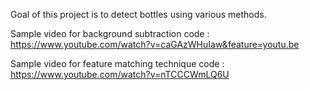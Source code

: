 Goal of this project is to detect bottles using various methods.

Sample video for background subtraction code        : https://www.youtube.com/watch?v=caGAzWHuIaw&feature=youtu.be

Sample video for feature matching technique code    : https://www.youtube.com/watch?v=nTCCCWmLQ6U
